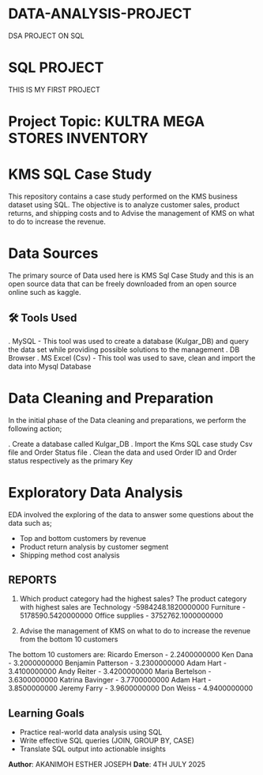 # DATA-ANALYSIS-PROJECT
DSA PROJECT ON SQL

# SQL PROJECT
THIS IS MY FIRST PROJECT

# Project Topic: KULTRA MEGA STORES INVENTORY

# KMS SQL Case Study

This repository contains a case study performed on the KMS business dataset using SQL. The objective is to analyze customer sales, product returns, and shipping costs and to Advise the management of KMS on what to do to increase the revenue.

# Data Sources
The primary source of Data used here is KMS Sql Case Study and this is an open source data that can be freely downloaded from an open source online such as kaggle.

## 🛠 Tools Used

.  MySQL - This tool was used to create a database (Kulgar_DB) and query the data set while providing possible solutions to the management
.  DB Browser
. MS Excel (Csv) - This tool was used to save, clean and import the data into Mysql Database

#  Data Cleaning and Preparation
In the initial phase of the Data cleaning and preparations, we perform the following action;

. Create a database called Kulgar_DB
. Import the Kms SQL case study Csv file and Order Status file
. Clean the data and used Order ID and Order status respectively as the primary Key

# Exploratory Data Analysis
EDA involved the exploring of the data to answer some questions about the data such as;

- Top and bottom customers by revenue
- Product return analysis by customer segment
- Shipping method cost analysis

##  REPORTS

1. Which product category had the highest sales?
   The product category with highest sales are 
   Technology -5984248.1820000000
    Furniture - 5178590.5420000000
    Office supplies - 3752762.1000000000

 2.  Advise the management of KMS on what to do to increase the revenue from the bottom
10 customers

The bottom 10 customers are:
Ricardo Emerson -	2.2400000000
Ken Dana -	3.2000000000
Benjamin Patterson -	3.2300000000
Adam Hart -	3.4100000000
Andy Reiter -	3.4200000000
Maria Bertelson -	3.6300000000
Katrina Bavinger -	3.7700000000
Adam Hart -	3.8500000000
Jeremy Farry -	3.9600000000
Don Weiss -	4.9400000000

##  Learning Goals

- Practice real-world data analysis using SQL
- Write effective SQL queries (JOIN, GROUP BY, CASE)
- Translate SQL output into actionable insights



**Author**: AKANIMOH ESTHER JOSEPH 
**Date**: 4TH JULY 2025
